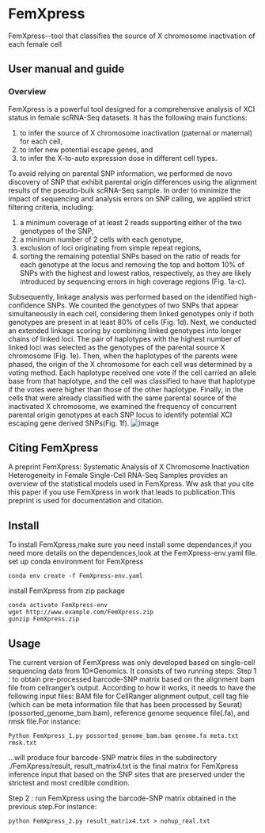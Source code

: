 # FemXpress
FemXpress--tool that classifies the source of X chromosome inactivation of each female cell 

## User manual and guide
### Overview
FemXpress is a powerful tool designed for a comprehensive analysis of XCI status in female scRNA-Seq datasets. It has the following main functions: 
1) to infer the source of X chromosome inactivation (paternal or maternal) for each cell,
2) to infer new potential escape genes, and
3) to infer the X-to-auto expression dose in different cell types.

To avoid relying on parental SNP information, we performed de novo discovery of SNP that exhibit parental origin differences using the alignment results of the pseudo-bulk scRNA-Seq sample. In order to minimize the impact of sequencing and analysis errors on SNP calling, we applied strict filtering criteria, including: 
1) a minimum coverage of at least 2 reads supporting either of the two genotypes of the SNP,
2) a minimum number of 2 cells with each genotype,
3) exclusion of loci originating from simple repeat regions,
4) sorting the remaining potential SNPs based on the ratio of reads for each genotype at the locus and removing the top and bottom 10% of SNPs with the highest and lowest ratios, respectively, as they are likely introduced by sequencing errors in high coverage regions (Fig. 1a-c).

Subsequently, linkage analysis was performed based on the identified high-confidence SNPs. We counted the genotypes of two SNPs that appear simultaneously in each cell, considering them linked genotypes only if both genotypes are present in at least 80% of cells (Fig. 1d). Next, we conducted an extended linkage scoring by combining linked genotypes into longer chains of linked loci. The pair of haplotypes with the highest number of linked loci was selected as the genotypes of the parental source X chromosome (Fig. 1e). Then, when the haplotypes of the parents were phased, the origin of the X chromosome for each cell was determined by a voting method. Each haplotype received one vote if the cell carried an allele base from that haplotype, and the cell was classified to have that haplotype if the votes were higher than those of the other haplotype. Finally, in the cells that were already classified with the same parental source of the inactivated X chromosome, we examined the frequency of concurrent parental origin genotypes at each SNP locus to identify potential XCI escaping gene derived SNPs(Fig. 1f).
![image](https://github.com/wangxin970829/FemXpress/blob/main/images/workflow.jpg)


## Citing FemXpress
A preprint FemXpress: Systematic Analysis of X Chromosome Inactivation Heterogeneity in Female Single-Cell RNA-Seq Samples provides an overview of the statistical models used in FemXpress. Ww ask that you cite this paper if you use FemXpress in work that leads to publication.This preprint is used for documentation and citation.

## Install
To install FemXpress,make sure you need install some dependances,if you need more details on the dependences,look at the FemXpress-env.yaml file.
set up conda environment for FemXpress
```
conda env create -f FemXpress-env.yaml
```

install FemXpress from zip package
```
conda activate FemXpress-env
wget http://www.example.com/FemXpress.zip
gunzip FemXpress.zip
```

## Usage
The current version of FemXpress was only developed based on single-cell sequencing data from 10×Genomics. It consists of two running steps:
Step 1 : to obtain pre-processed barcode-SNP matrix based on the alignment bam file from cellranger’s output.
According to how it works, it needs to have the following input files: BAM file for CellRanger alignment output, cell tag file (which can be meta information file that has been processed by Seurat)(possorted_genome_bam.bam), reference genome sequence file(.fa), and rmsk file.For instance:
```
Python FemXpress_1.py possorted_genome_bam.bam genome.fa meta.txt rmsk.txt
```
...will produce four barcode-SNP matrix files in the subdirectory ./FemXpress/result, result_matrix4.txt is the final matrix for FemXpress inference input that based on the SNP sites that are preserved under the strictest and most credible condition.

Step 2 : run FemXpress using the barcode-SNP matrix obtained in the previous step.For instance:
```
python FemXpress_2.py result_matrix4.txt > nohup_real.txt
```
